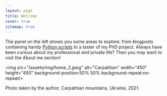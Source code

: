 ```yaml
---
layout: page
title: Welcome
cover: true
sitemap: true
---
```


The panel on the left shows you some areas to explore: from blogposts containing handy [Python scripts](https://renswilderom.github.io/blog/python/) to a taster of my PhD project. Always have been curious about my professional _and_ private life? Then you may want to visit the About me section!


<!-- ![home](/assets/img/home_2.jpeg) -->
<img src="/assets/img/home_2.jpeg" alt="Carpathian" width="450" height="450" background-position:50% 50% background-repeat:no-repeat/>

Photo taken by the author, Carpathian mountains, Ukraine, 2021.
